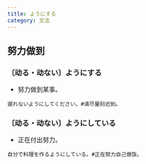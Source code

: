 ```yaml
---
title: ようにする
category: 文法
---
```


## 努力做到

### 〔动る・动ない〕ようにする

- 努力做到某事。

```example
遅れないようにしてください。#请尽量别迟到。
```

### 〔动る・动ない〕ようにしている

- 正在付出努力。

```example
自分で料理を作るようにしている。#正在努力自己做饭。
```
